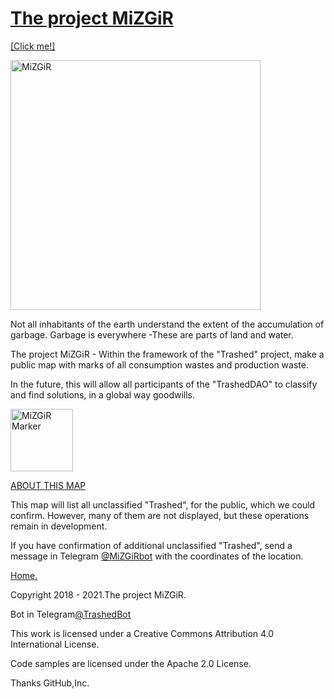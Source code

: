 <html>
 <head>
  <meta charset="utf-8">
   </head>
 <body>
  <p><h1><a href="https://trashedbot.github.io/MiZGiR">The project MiZGiR</h1></a></p>
 <p><a href="http://trashedbot.github.io/MiZGiR/iindex.html">[Click me!]</a></p>
 <p><img src="http://trashedbot.github.io/MiZGiR/Mizgir 21.png" alt="MiZGiR"
          width="400" height="400"></p>
 </body>
</html>

<p>Not all inhabitants of the earth understand the extent of the accumulation of garbage. Garbage is everywhere -These are parts of land and water.</p>
<p>The project MiZGiR - Within the framework of the "Trashed" project, make a public map with marks of all consumption wastes and production waste.</p>
<p>In the future, this will allow all participants of the "TrashedDAO" to classify and find solutions, in a global way goodwills.</p>

<html>
 <head>
  <meta charset="utf-8">
   </head>
 <body>
  <p><img src="http://trashedbot.github.io/MiZGiR/Mizgir 12.png" alt="MiZGiR Marker"
          width="100" height="100"></p>
<p><a href="http://trashedbot.github.io/MiZGiR/iindex.html">ABOUT THIS MAP</a></p>
<p>This map will list all unclassified "Trashed", for the public, which we could confirm. However, many of them are not displayed, but these operations remain in development.</p>
<p>If you have confirmation of additional unclassified "Trashed", send a message in Telegram <a href="https://t.me/MiZGiRbot">@MiZGiRbot</a> with the coordinates of the location.</p>
<p><a href="https://trashedbot.github.io">Home.</a></p>
 </body>
</html>
 <body>
 <p>Copyright 2018 - 2021.The project MiZGiR.</p>
 <p>Bot in Telegram<a href="https://t.me/@TrashedBot">@TrashedBot</a></p>
 <p>This work is licensed under a Creative Commons Attribution 4.0 International License.</p>
 <p>Code samples are licensed under the Apache 2.0 License.</p>
 <p>Thanks GitHub,Inc.</p>
</body>

